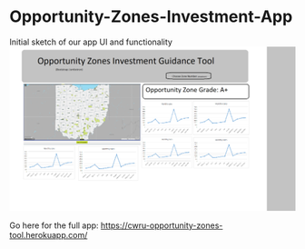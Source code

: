 # Opportunity-Zones-Investment-App

Initial sketch of our app UI and functionality
![1-Logo](opportunity_zones_investment_guidance_tool_APP_SKETCH.png)

Go here for the full app: https://cwru-opportunity-zones-tool.herokuapp.com/
